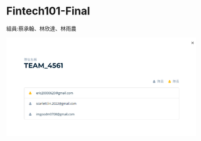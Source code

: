 # Fintech101-Final
組員:蔡承翰、林欣達、林雨農

![image](https://github.com/MuajiiTsai/Fintech101-Final/blob/main/img/%E8%9E%A2%E5%B9%95%E6%93%B7%E5%8F%96%E7%95%AB%E9%9D%A2%202023-12-21%20153357.png)
